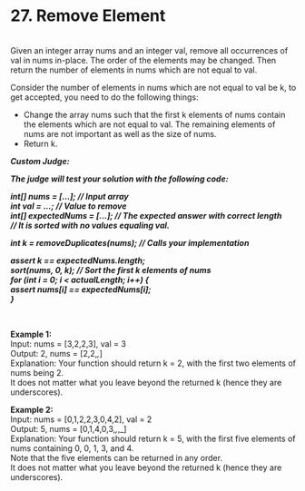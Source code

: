 # 27. Remove Element

<br>    
Given an integer array nums and an integer val, remove all occurrences of val in nums in-place. The order of the elements may be changed. Then return the number of elements in nums which are not equal to val.  
  
Consider the number of elements in nums which are not equal to val be k, to get accepted, you need to do the following things:  
  
- Change the array nums such that the first k elements of nums contain the elements which are not equal to val. The remaining elements of nums are not important as well as the size of nums.  
- Return k.  
    
    
***Custom Judge:***  
  
***The judge will test your solution with the following code:***  
  
**_int[] nums = [...]; // Input array_**  
**_int val = ...; // Value to remove_**  
**_int[] expectedNums = [...]; // The expected answer with correct length_**  
**_// It is sorted with no values equaling val._**  
  
**_int k = removeDuplicates(nums); // Calls your implementation_**  
  
**_assert k == expectedNums.length;_**  
**_sort(nums, 0, k); // Sort the first k elements of nums_**  
**_for (int i = 0; i < actualLength; i++) {_**  
**_assert nums[i] == expectedNums[i];_**  
**_}_**  
  
<br>  
    
**Example 1:**  
Input: nums = [3,2,2,3], val = 3  
Output: 2, nums = [2,2,_,_]  
Explanation: Your function should return k = 2, with the first two elements of nums being 2.  
It does not matter what you leave beyond the returned k (hence they are underscores).  
  
**Example 2:**  
Input: nums = [0,1,2,2,3,0,4,2], val = 2  
Output: 5, nums = [0,1,4,0,3,_,_,_]  
Explanation: Your function should return k = 5, with the first five elements of nums containing 0, 0, 1, 3, and 4.  
Note that the five elements can be returned in any order.  
It does not matter what you leave beyond the returned k (hence they are underscores).
